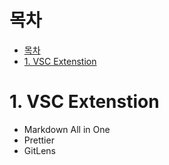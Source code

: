 # 목차
- [목차](#목차)
- [1. VSC Extenstion](#1-vsc-extenstion)


# 1. VSC Extenstion

- Markdown All in One
- Prettier
- GitLens
